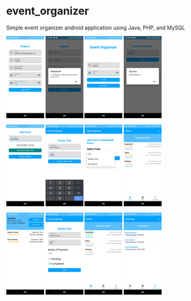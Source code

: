 # event_organizer
Simple event organizer android application using Java, PHP, and MySQL

<p style="width: 100%;">
  <img src="https://github.com/markjim10/event_organizer/blob/main/images/0.png" width="20%">
  <img src="https://github.com/markjim10/event_organizer/blob/main/images/1.png" width="20%">
  <img src="https://github.com/markjim10/event_organizer/blob/main/images/2.png" width="20%">
  <img src="https://github.com/markjim10/event_organizer/blob/main/images/3.png" width="20%">
</p>
<p style="width: 100%;">
  <img src="https://github.com/markjim10/event_organizer/blob/main/images/4.png" width="20%">
  <img src="https://github.com/markjim10/event_organizer/blob/main/images/5.png" width="20%">
  <img src="https://github.com/markjim10/event_organizer/blob/main/images/6.png" width="20%">
  <img src="https://github.com/markjim10/event_organizer/blob/main/images/7.png" width="20%">
</p>
<p style="width: 100%;">
  <img src="https://github.com/markjim10/event_organizer/blob/main/images/8.png" width="20%">
  <img src="https://github.com/markjim10/event_organizer/blob/main/images/9.png" width="20%">
  <img src="https://github.com/markjim10/event_organizer/blob/main/images/10.png" width="20%">
  <img src="https://github.com/markjim10/event_organizer/blob/main/images/11.png" width="20%">
</p>
